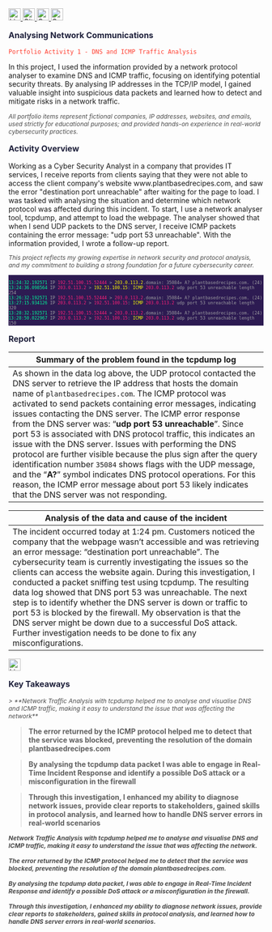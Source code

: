 <a href="https://www.linkedin.com/in/emilio-mardones" target="_blank">
  <img src="https://upload.wikimedia.org/wikipedia/commons/c/ca/LinkedIn_logo_initials.png" alt="LinkedIn Badge" width="24" height="24" />
</a>
<a href="https://ofendor.github.io/mimard_profile.github.io/" target="_blank">
  <img src="https://upload.wikimedia.org/wikipedia/commons/9/91/Octicons-mark-github.svg" alt="GitHub Badge" width="24" height="24" />
</a>
<a href="https://coursera.org/share/38ab1d68036cb56bc093082ab335d0c1" target="_blank">
  <img src="https://www.clipartmax.com/png/small/219-2198126_contract-education-degree-certificate-diploma-certificate-icon.png" alt="Contract, Education, Degree, Certificate, Diploma, - Certificate Icon @clipartmax.com" width="24" height="24">
</a>
<a href="mailto:random@gmail.com" target="_blank">
  <img src="https://www.clipartmax.com/png/small/31-316827_gmail-icon-gmail-icon.png" alt="Gmail Icon" width="24" height="24">
</a>

<p style="color: #1e203b; font-size: 16px; font-weight: bold;">Analysing Network Communications</p>

<pre><code style="color: #ff3f31;">Portfolio Activity 1 - DNS and ICMP Traffic Analysis</code></pre>
In this project, I used the information provided by a network protocol analyser to examine DNS and ICMP traffic, focusing on identifying potential security threats. By analysing IP addresses in the TCP/IP model, I gained valuable insight into suspicious data packets and learned how to detect and mitigate risks in a network traffic. 

<p style="font-size: 12px; font-style: italic; color: #4a4a4a;">
  All portfolio items represent fictional companies, IP addresses, websites, and emails, used strictly for educational purposes; and provided hands-on experience in real-world cybersecurity practices.  
</p>

<p style="color: #1e203b; font-size: 16px; font-weight: bold;">Activity Overview</p>
Working as a Cyber Security Analyst in a company that provides IT services, I receive reports from clients saying that they were not able to access the client company's website www.plantbasedrecipes.com, and saw the error "destination port unreachable" after waiting for the page to load.
I was tasked with analysing the situation and determine which network protocol was affected during this incident. To start, I use a network analyser tool, tcpdump, and attempt to load the webpage. The analyser showed that when I send UDP packets to the DNS server, I receive ICMP packets containing the error message: "udp port 53 unreachable". With the information provided, I wrote a follow-up report.


<p style="font-size: 12px; font-style: italic; color: #4a4a4a;">
  This project reflects my growing expertise in network security and protocol analysis, and my commitment to building a strong foundation for a future cybersecurity career.
</p>

<pre style="background-color: #2d1b52; font-size: 10px;"><code style="color: #9d9da1;">
<span style="color:#00ff9c;">13:24:32.192571</span> IP <span style="color:#ff2079;">192.51.100.15.52444</span> > <span style="color:#fffb00;">203.0.113.2</span>.domain: 35084+ A? plantbasedrecipes.com. (24)
<span style="color:#00ff9c;">13:24:36.098564</span> IP <span style="color:#ff2079;">203.0.113.2</span> > <span style="color:#fffb00;">192.51.100.15</span>: <span style="color:#fbff00;">ICMP</span> <span style="color:#ff2079;">203.0.113.2</span> udp port 53 unreachable length 254
<span style="color:#00ff9c;">13:26:32.192571</span> IP <span style="color:#ff2079;">192.51.100.15.52444</span> > <span style="color:#ff2079;">203.0.113.2</span>.domain: 35084+ A? plantbasedrecipes.com. (24)
<span style="color:#00ff9c;">13:27:15.934126</span> IP <span style="color:#ff2079;">203.0.113.2</span> > <span style="color:#ff2079;">192.51.100.15</span>: <span style="color:#fbff00;">ICMP</span> <span style="color:#ff2079;">203.0.113.2</span> udp port 53 unreachable length 320
<span style="color:#00ff9c;">13:28:32.192571</span> IP <span style="color:#ff2079;">192.51.100.15.52444</span> > <span style="color:#ff2079;">203.0.113.2</span>.domain: 35084+ A? plantbasedrecipes.com. (24)
<span style="color:#00ff9c;">13:28:50.022967</span> IP <span style="color:#ff2079;">203.0.113.2</span> > <span style="color:#ff2079;">192.51.100.15</span>: <span style="color:#fbff00;">ICMP</span> <span style="color:#ff2079;">203.0.113.2</span> udp port 53 unreachable length 150
</code></pre>

<p style="color: #1e203b; font-size: 16px; font-weight: bold;">Report</p>

| **Summary of the problem found in the tcpdump log** | 
|----------------------------------------------------|
| As shown in the data log above, the UDP protocol contacted the DNS server to retrieve the IP address that hosts the domain name of `plantbasedrecipes.com`. The ICMP protocol was activated to send packets containing error messages, indicating issues contacting the DNS server. The ICMP error response from the DNS server was: “**udp port 53 unreachable**”. Since port 53 is associated with DNS protocol traffic, this indicates an issue with the DNS server. Issues with performing the DNS protocol are further visible because the plus sign after the query identification number `35084` shows flags with the UDP message, and the “**A?**” symbol indicates DNS protocol operations. For this reason, the ICMP error message about port 53 likely indicates that the DNS server was not responding.|

| **Analysis of the data and cause of the incident** | 
|----------------------------------------------------|
| The incident occurred today at 1:24 pm. Customers noticed the company that the webpage wasn’t accessible and was retrieving an error message: “destination port unreachable”. The cybersecurity team is currently investigating the issues so the clients can access the website again. During this investigation, I conducted a packet sniffing test using tcpdump. The resulting data log showed that DNS port 53 was unreachable. The next step is to identify whether the DNS server is down or traffic to port 53 is blocked by the firewall. My observation is that the DNS server might be down due to a successful DoS attack. Further investigation needs to be done to fix any misconfigurations.|

<a href="https://drive.google.com/file/d/1St1BngDaFGIeYRcJ5JfBRqoBvyB9IBwq/view?usp=sharing" target="_blank">
  <img src="https://www.clipartmax.com/png/small/36-360030_pdf-clipart-free-download-clip-building-materials-symbol-pdf.png" alt="LinkedIn Badge" width="24" height="24" />
</a>

<p style="color: #1e203b; font-size: 16px; font-weight: bold;">Key Takeaways</p>

<p style="font-size: 12px; font-style: italic; color: #4a4a4a;">
> **Network Traffic Analysis with tcpdump helped me to analyse and visualise DNS and ICMP traffic, making it easy to understand the issue that was affecting the network**

> **The error returned by the ICMP protocol helped me to detect that the service was blocked, preventing the resolution of the domain plantbasedrecipes.com**

> **By analysing the tcpdump data packet I was able to engage in Real-Time Incident Response and identify a possible DoS attack or a misconfiguration in the firewall**

> **Through this investigation, I enhanced my ability to diagnose network issues, provide clear reports to stakeholders, gained skills in protocol analysis, and learned how to handle DNS server errors in real-world scenarios**
</p>

<p style="font-size: 12px; font-style: italic; color: #4a4a4a;">
  <strong>Network Traffic Analysis with tcpdump helped me to analyse and visualise DNS and ICMP traffic, making it easy to understand the issue that was affecting the network.</strong>
  <br><br>
  <strong>The error returned by the ICMP protocol helped me to detect that the service was blocked, preventing the resolution of the domain plantbasedrecipes.com.</strong>
  <br><br>
  <strong>By analysing the tcpdump data packet, I was able to engage in Real-Time Incident Response and identify a possible DoS attack or a misconfiguration in the firewall.</strong>
  <br><br>
  <strong>Through this investigation, I enhanced my ability to diagnose network issues, provide clear reports to stakeholders, gained skills in protocol analysis, and learned how to handle DNS server errors in real-world scenarios.</strong>
</p>



